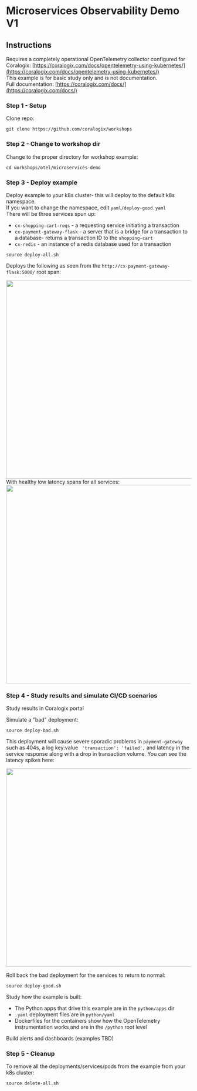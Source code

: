 # Microservices Observability Demo V1

## Instructions

Requires a completely operational OpenTelemetry collector configured for Coralogix: [https://coralogix.com/docs/opentelemetry-using-kubernetes/](https://coralogix.com/docs/opentelemetry-using-kubernetes/)    
This example is for basic study only and is not documentation.    
Full documentation: [https://coralogix.com/docs/](https://coralogix.com/docs/)

### Step 1 - Setup
Clone repo:
```
git clone https://github.com/coralogix/workshops
```

### Step 2 - Change to workshop dir
Change to the proper directory for workshop example:  

```
cd workshops/otel/microservices-demo
```

### Step 3 - Deploy example
Deploy example to your k8s cluster- this will deploy to the default k8s namespace.  
If you want to change the namespace, edit `yaml/deploy-good.yaml`  
There will be three services spun up:  

- `cx-shopping-cart-reqs` - a requesting service initiating a transaction  
- `cx-payment-gateway-flask` - a server that is a bridge for a transaction to a database- returns a transaction ID to the `shopping-cart`  
- `cx-redis` - an instance of a redis database used for a transaction

```
source deploy-all.sh
```

Deploys the following as seen from the `http://cx-payment-gateway-flask:5000/` root span:  

<img src="https://coralogix.github.io/workshops/images/microservices-workshop/01.png" width=540>     
<!-- ![Microservices Workshop](../../images/microservices-workshop/01.png) -->
With healthy low latency spans for all services:  
  
<img src="https://coralogix.github.io/workshops/images/microservices-workshop/03.png" width=540>  

### Step 4 - Study results and simulate CI/CD scenarios
Study results in Coralogix portal

Simulate a "bad" deployment:  
```
source deploy-bad.sh
```

This deployment will cause severe sporadic problems in `payment-gateway` such as 404s, a log key:value ` 'transaction': 'failed',` and latency in the service response along with a drop in transaction volume. You can see the latency spikes here:    

<img src="https://coralogix.github.io/workshops/images/microservices-workshop/04.png" width=540>   
  
Roll back the bad deployment for the services to return to normal:  
```
source deploy-good.sh
```

Study how the example is built:  
- The Python apps that drive this example are in the `python/apps` dir  
- `.yaml` deployment files are in `python/yaml`  
- Dockerfiles for the containers show how the OpenTelemetry instrumentation works and are in the `/python` root level  

Build alerts and dashboards (examples TBD)  

### Step 5 - Cleanup
To remove all the deployments/services/pods from the example from your k8s cluster:  
```
source delete-all.sh
```